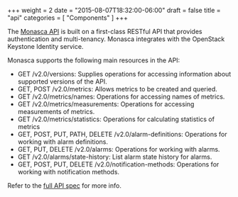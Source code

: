 +++
weight = 2
date = "2015-08-07T18:32:00-06:00"
draft = false
title = "api"
categories = [ "Components" ]
+++

The [Monasca API](https://github.com/stackforge/monasca-api/) is built on a first-class RESTful API that provides authentication and multi-tenancy. <!--more--> Monasca integrates with the OpenStack Keystone Identity service. 

Monasca supports the following main resources in the API:

- GET /v2.0/versions: Supplies operations for accessing information about supported versions of the API.
- GET, POST /v2.0/metrics: Allows metrics to be created and queried.
- GET /v2.0/metrics/names: Operations for accessing names of metrics.
- GET /v2.0/metrics/measurements: Operations for accessing measurements of metrics.
- GET /v2.0/metrics/statistics: Operations for calculating statistics of metrics
- GET, POST, PUT, PATH, DELETE /v2.0/alarm-definitions: Operations for working with alarm definitions.
- GET, PUT, DELETE /v2.0/alarms: Operations for working with alarms.
- GET /v2.0/alarms/state-history: List alarm state history for alarms.
- GET, POST, PUT, DELETE /v2.0/notification-methods: Operations for working with notification methods.

Refer to the [full API spec](https://github.com/stackforge/monasca-api/blob/master/docs/monasca-api-spec.md) for more info.

